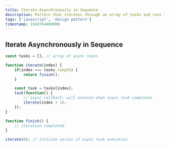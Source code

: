 ```yaml
---
title: Iterate Asynchronously in Sequence
description: Pattern that iterates through an array of tasks and runs them asynchronously and in sequence
tags: ['javascript', 'design pattern']
timestamp: 1548764460000
---
```


## Iterate Asynchronously in Sequence

```js
const tasks = []; // array of async tasks

function iterate(index) {
    if(index === tasks.length) {
        return finish();
    }

    const task = tasks[index];
    task(function() {
        // async callback: will execute when async task completes
        iterate(index + 1);
    });
}

function finish() {
    // iteration completed
}

iterate(0); // initiate series of async task execution
```

<PostDate />
<PageTags />
